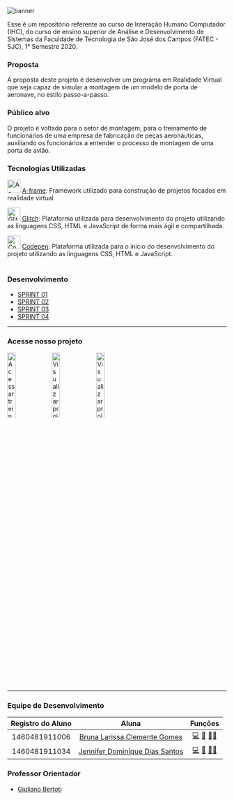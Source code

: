![banner](https://github.com/JenniferDominique/Realidade_Virtual-VR/blob/master/Imagens/Capa-Airplane.gif)

Esse é um repositório referente ao curso de Interação Humano Computador (IHC), do curso de ensino superior de Análise e Desenvolvimento de Sistemas da Faculdade de Tecnologia de São José dos Campos (FATEC - SJC), 1° Semestre 2020.

### Proposta
A proposta deste projeto é desenvolver um programa em Realidade Virtual que seja capaz de simular a montagem de um modelo de porta de aeronave, no estilo passo-a-passo.

### Público alvo
O projeto é voltado para o setor de montagem, para o treinamento de funcionários de uma empresa de fabricação de peças aeronáuticas, auxiliando os funcionários a entender o processo de montagem de uma porta de avião.

### Tecnologias Utilizadas
<img src="https://github.com/JenniferDominique/Interacao-Humano-Computador-AR-VR/blob/master/Imagens/A-frame.png" width="30px;" title="A-frame logo">    [A-frame](https://aframe.io):
Framework utilizado para construção de projetos focados em realidade virtual

<img src="https://github.com/JenniferDominique/Interacao-Humano-Computador-AR-VR/blob/master/Imagens/Glitch.png" width="30px;" title="Glitch logo">    [Glitch](https://glitch.com):
Plataforma utilizada para desenvolvimento do projeto utilizando as linguagens CSS, HTML e JavaScript de forma mais ágil e compartilhada.

<img src="https://github.com/JenniferDominique/Interacao-Humano-Computador-AR-VR/blob/master/Imagens/Codepen.png" width="30px;" title="Codepen logo">    [Codepen](https://codepen.io):
Plataforma utilizada para o inicio do desenvolvimento do projeto utilizando as linguagens CSS, HTML e JavaScript.
<br><br>

### Desenvolvimento
* [SPRINT 01](https://github.com/JenniferDominique/Interacao-Humano-Computador-AR-VR/tree/master/Sprint%2001)
* [SPRINT 02](https://github.com/JenniferDominique/Interacao-Humano-Computador-AR-VR/tree/master/Sprint%2002)
* [SPRINT 03](https://github.com/JenniferDominique/Interacao-Humano-Computador-AR-VR/tree/master/Sprint%2003)
* [SPRINT 04](https://github.com/JenniferDominique/Interacao-Humano-Computador-AR-VR/tree/master/Sprint%2004)
------------------------------------------------------
### Acesse nosso projeto
<a href="https://airplane-build-latecoere.glitch.me"><img src="https://github.com/JenniferDominique/Interacao-Humano-Computador-AR-VR/blob/master/Imagens/botao_projeto.gif" width="19.5%;" target="_blank" title="Acessar treinamento"></a>
<a href="https://codepen.io/py_zza/pen/MWaqQeK?editors=1010"><img src="https://github.com/JenniferDominique/Interacao-Humano-Computador-AR-VR/blob/master/Imagens/botao_codepen.png" width="19.5%;" title="Visualizar projeto no Codepen" target="_blank"></a>
<a href="https://glitch.com/~airplane-build-latecoere"><img src="https://github.com/JenniferDominique/Interacao-Humano-Computador-AR-VR/blob/master/Imagens/botao_glitch.png" width="19.5%;" title="Visualizar projeto no Glitch" target="_blank"></a>

------------------------------------------------------

### Equipe de Desenvolvimento

|Registro do Aluno | Aluna |Funções|
|:-----------:|:-----------------:|:------:|
|1460481911006 |[Bruna Larissa Clemente Gomes](https://github.com/littlebru)| <a href="https://github.com/littlebru" title="code">💻</a> <a href="https://github.com/littlebru" title="Documentation">:book:</a> <a href="https://github.com/littlebru" title="Ideas, Planning & Feedback">🤔</a><a href="https://github.com/littlebru" title="Reviewed">👀</a>|
| 1460481911034|[Jennifer Dominique Dias Santos](https://github.com/JenniferDominique) |<a href="https://github.com/JenniferDominique" title="code">💻</a> <a href="https://github.com/JenniferDominique" title="Maintenance">🚧</a> <a href="https://github.com/JenniferDominique" title="Ideas, Planning & Feedback">🤔</a><a href="https://github.com/JenniferDominique" title="Reviewed">👀</a>|


### Professor Orientador
* [Giuliano Bertoti](https://github.com/giulianobertoti)
